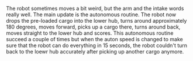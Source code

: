 The robot sometimes moves a bit weird, but the arm and the intake words really well. The main update is the autonomous routine. The robot now drops the pre-loaded cargo into the lower hub, turns around approximately 180 degrees, moves forward, picks up a cargo there, turns around back, moves straight to the lower hub and scores. This autonomous routine succeed a couple of times but when the auton speed is changed to make sure that the robot can do everything in 15 seconds, the robot couldn't turn back to the loewr hub accurately after picking up another cargo anymore.
